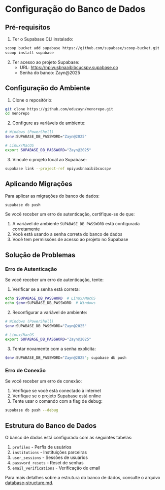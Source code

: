 # Configuração do Banco de Dados

## Pré-requisitos

1. Ter o Supabase CLI instalado:
```bash
scoop bucket add supabase https://github.com/supabase/scoop-bucket.git
scoop install supabase
```

2. Ter acesso ao projeto Supabase:
   - URL: https://npiyusbnaaibibcucspv.supabase.co
   - Senha do banco: Zayn@2025

## Configuração do Ambiente

1. Clone o repositório:
```bash
git clone https://github.com/eduzayn/menorepo.git
cd menorepo
```

2. Configure as variáveis de ambiente:
```bash
# Windows (PowerShell)
$env:SUPABASE_DB_PASSWORD="Zayn@2025"

# Linux/MacOS
export SUPABASE_DB_PASSWORD="Zayn@2025"
```

3. Vincule o projeto local ao Supabase:
```bash
supabase link --project-ref npiyusbnaaibibcucspv
```

## Aplicando Migrações

Para aplicar as migrações do banco de dados:

```bash
supabase db push
```

Se você receber um erro de autenticação, certifique-se de que:
1. A variável de ambiente `SUPABASE_DB_PASSWORD` está configurada corretamente
2. Você está usando a senha correta do banco de dados
3. Você tem permissões de acesso ao projeto no Supabase

## Solução de Problemas

### Erro de Autenticação
Se você receber um erro de autenticação, tente:

1. Verificar se a senha está correta:
```bash
echo $SUPABASE_DB_PASSWORD  # Linux/MacOS
echo $env:SUPABASE_DB_PASSWORD  # Windows
```

2. Reconfigurar a variável de ambiente:
```bash
# Windows (PowerShell)
$env:SUPABASE_DB_PASSWORD="Zayn@2025"

# Linux/MacOS
export SUPABASE_DB_PASSWORD="Zayn@2025"
```

3. Tentar novamente com a senha explícita:
```bash
$env:SUPABASE_DB_PASSWORD="Zayn@2025"; supabase db push
```

### Erro de Conexão
Se você receber um erro de conexão:

1. Verifique se você está conectado à internet
2. Verifique se o projeto Supabase está online
3. Tente usar o comando com a flag de debug:
```bash
supabase db push --debug
```

## Estrutura do Banco de Dados

O banco de dados está configurado com as seguintes tabelas:

1. `profiles` - Perfis de usuários
2. `institutions` - Instituições parceiras
3. `user_sessions` - Sessões de usuários
4. `password_resets` - Reset de senhas
5. `email_verifications` - Verificação de email

Para mais detalhes sobre a estrutura do banco de dados, consulte o arquivo [database-structure.md](./database-structure.md). 